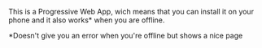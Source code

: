 This is a Progressive Web App, wich means that you can install it on your phone and it also works* when you are offline.

*Doesn't give you an error when you're offline but shows a nice page
